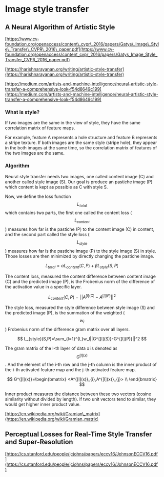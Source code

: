 # Image style transfer

## A Neural Algorithm of Artistic Style

[https://www.cv-foundation.org/openaccess/content\_cvpr\_2016/papers/Gatys\_Image\_Style\_Transfer\_CVPR\_2016\_paper.pdf](https://www.cv-foundation.org/openaccess/content_cvpr_2016/papers/Gatys_Image_Style_Transfer_CVPR_2016_paper.pdf)

[https://harishnarayanan.org/writing/artistic-style-transfer](https://harishnarayanan.org/writing/artistic-style-transfer)

[https://medium.com/artists-and-machine-intelligence/neural-artistic-style-transfer-a-comprehensive-look-f54d8649c199](https://medium.com/artists-and-machine-intelligence/neural-artistic-style-transfer-a-comprehensive-look-f54d8649c199)

### What is style?

If two images are the same in the view of style, they have the same correlation matrix of feature maps.

For example, feature A represents a hole structure and feature B represents a stripe texture. If both images are the same style \(stripe hole\), they appear in the both images at the same time, so the correlation matrix of features of the two images are the same.

### Algorithm

Neural style transfer needs two images, one called content image \(C\) and another called style image \(S\). Our goal is produce an pastiche image \(P\) which content is kept as possible as C with style S.

Now, we define the loss function $$L_{total}$$ which contains two parts, the first one called the content loss \($$L_{content}$$\) measures how far is the pastiche \(P\) to the content image \(C\) in content, and the second part called the style loss \($$L_{style}$$\) measures how far is the pastiche image \(P\) to the style image \(S\) in style. Those losses are then minimized by directly changing the pastiche image.


$$
L_{total}=\alpha L_{content}(C,P)+\beta L_{style}(S,P)
$$


The content loss, measured the content difference between content image \(C\) and the predicted image \(P\), is the Frobenius norm of the difference of the activation value in a specific layer.


$$
L_{content}(C,P)=||A^{[l](C)}-A^{[l](P)}||^2
$$


The style loss, measured the style difference between style image \(S\) and the predicted image \(P\), is the summation of the weighted \($$w_l$$\) Frobenius norm of the difference gram matrix over all layers.


$$
L_{style}(S,P)=\sum_{l=1}^{L}w_l||G^{[l](S)}-G^{[l](P)}||^2
$$


The gram matrix of the l-th layer of data x is denoted as $$G^{[l](x)}$$. And the element of the i-th row and the j-th column is the inner product of the i-th activated feature map and the j-th activated feature map.


$$
G^{[l](x)}=\begin{bmatrix}
<A^{[l](x)}_{i},A^{[l](x)}_{j}> \\
\end{bmatrix}
$$


Inner product measures the distance between these two vectors \(cosine similarity without divided by length\). If two unit vectors tend to similar, they would get higher inner product value.

[https://en.wikipedia.org/wiki/Gramian\_matrix](https://en.wikipedia.org/wiki/Gramian_matrix)

## Perceptual Losses for Real-Time Style Transfer and Super-Resolution

[https://cs.stanford.edu/people/jcjohns/papers/eccv16/JohnsonECCV16.pdf](https://cs.stanford.edu/people/jcjohns/papers/eccv16/JohnsonECCV16.pdf)

